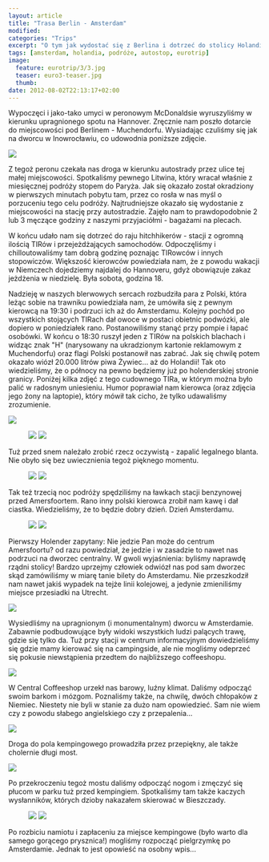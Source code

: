 ```yaml
---
layout: article
title: "Trasa Berlin - Amsterdam"
modified:
categories: "Trips"
excerpt: "O tym jak wydostać się z Berlina i dotrzeć do stolicy Holandii."
tags: [amsterdam, holandia, podróże, autostop, eurotrip]
image:
  feature: eurotrip/3/3.jpg
  teaser: euro3-teaser.jpg
  thumb:
date: 2012-08-02T22:13:17+02:00
---
```


Wypoczęci i jako-tako umyci w peronowym McDonaldsie wyruszyliśmy w kierunku upragnionego spotu na Hannover. Zręcznie nam poszło dotarcie do miejscowości pod Berlinem - Muchendorfu. Wysiadając czuliśmy się jak na dworcu w Inowrocławiu, co udowodnia poniższe zdjęcie.

<img src="http://nikodamn.github.io/images/eurotrip/3/1.jpg">

Z tegoż peronu czekała nas droga w kierunku autostrady przez ulice tej małej miejscowości. Spotkaliśmy pewnego Litwina, który wracał właśnie z miesięcznej podróży stopem do Paryża. Jak się okazało został okradziony w pierwszych minutach pobytu tam, przez co rosła w nas myśl o porzuceniu tego celu podróży. Najtrudniejsze okazało się wydostanie z miejscowości na stację przy autostradzie. Zajęło nam to prawdopodobnie 2 lub 3 męczące godziny z naszymi przyjaciółmi - bagażami na plecach.

W końcu udało nam się dotrzeć do raju hitchhikerów - stacji z ogromną ilością TIRów i przejeżdżających samochodów. Odpoczęliśmy i chilloutowaliśmy tam dobrą godzinę poznając TIRowców i innych stopowiczów. Większość kierowców powiedziała nam, że z powodu wakacji w Niemczech dojedziemy najdalej do Hannoveru, gdyż obowiązuje zakaz jeżdżenia w niedzielę. Była sobota, godzina 18.

Nadzieję w naszych blerwowych sercach rozbudziła para z Polski, która leżąc sobie na trawniku powiedziała nam, że umówiła się z pewnym kierowcą na 19:30 i podrzuci ich aż do Amsterdamu. Kolejny pochód po wszystkich stojących TIRach dał owoce w postaci obietnic podwózki, ale dopiero w poniedziałek rano. Postanowiliśmy stanąć przy pompie i łapać osobówki. W końcu o 18:30 ruszył jeden z TIRów na polskich blachach i widząc znak "H" (narysowany na ukradzionym kartonie reklamowym z Muchendorfu) oraz flagi Polski postanowił nas zabrać. Jak się chwilę potem okazało wiózł 20.000 litrów piwa Żywiec... aż do Holandii! Tak oto wiedzieliśmy, że o północy na pewno będziemy już po holenderskiej stronie granicy. Poniżej kilka zdjęć z tego cudownego TIRa, w którym można było palić w radosnym uniesieniu. Humor poprawiał nam kierowca (oraz zdjęcia jego żony na laptopie), który mówił tak cicho, że tylko udawaliśmy zrozumienie.

<img src="http://nikodamn.github.io/images/eurotrip/3/3.jpg">

<figure class="half">
<img src="http://nikodamn.github.io/images/eurotrip/3/2.jpg">
<img src="http://nikodamn.github.io/images/eurotrip/3/4.jpg">
</figure>

Tuż przed snem należało zrobić rzecz oczywistą - zapalić legalnego blanta. Nie obyło się bez uwiecznienia tegoż pięknego momentu.

<figure class="half">
<img src="http://nikodamn.github.io/images/eurotrip/3/5.jpg">
<img src="http://nikodamn.github.io/images/eurotrip/3/6.jpg">
</figure>

Tak też trzecią noc podróży spędziliśmy na ławkach stacji benzynowej przed Amersfoortem. Rano inny polski kierowca zrobił nam kawę i dał ciastka. Wiedzieliśmy, że to będzie dobry dzień. Dzień Amsterdamu.

<figure class="half">
<img src="http://nikodamn.github.io/images/eurotrip/3/7.jpg">
<img src="http://nikodamn.github.io/images/eurotrip/3/8.jpg">
</figure>

Pierwszy Holender zapytany: Nie jedzie Pan może do centrum Amersfoortu? od razu powiedział, że jedzie i w zasadzie to nawet nas podrzuci na dworzec centralny. W gwoli wyjaśnienia: byliśmy naprawdę rządni stolicy! Bardzo uprzejmy człowiek odwiózł nas pod sam dworzec skąd zamówiliśmy w miarę tanie bilety do Amsterdamu. Nie przeszkodził nam nawet jakiś wypadek na tejże linii kolejowej, a jedynie zmieniliśmy miejsce przesiadki na Utrecht.

<img src="http://nikodamn.github.io/images/eurotrip/3/9.jpg">

Wysiedliśmy na upragnionym (i monumentalnym) dworcu w Amsterdamie. Zabawnie podbudowujące były widoki wszystkich ludzi palących trawę, gdzie się tylko da. Tuż przy stacji w centrum informacyjnym dowiedzieliśmy się gdzie mamy kierować się na campingside, ale nie mogliśmy odeprzeć się pokusie niewstąpienia przedtem do najbliższego coffeeshopu.

<img src="http://nikodamn.github.io/images/eurotrip/3/10.jpg">

W Central Coffeeshop urzekł nas barowy, luźny klimat. Daliśmy odpocząć swoim barkom i mózgom. Poznaliśmy także, na chwilę, dwóch chłopaków z Niemiec. Niestety nie byli w stanie za dużo nam opowiedzieć. Sam nie wiem czy z powodu słabego angielskiego czy z przepalenia...

<img src="http://nikodamn.github.io/images/eurotrip/3/11.jpg">

Droga do pola kempingowego prowadziła przez przepiękny, ale także cholernie długi most.

<img src="http://nikodamn.github.io/images/eurotrip/3/12.jpg">

Po przekroczeniu tegoż mostu daliśmy odpocząć nogom i zmęczyć się płucom w parku tuż przed kempingiem. Spotkaliśmy tam także kaczych wysłanników, których dzioby nakazałem skierować w Bieszczady.

<figure class="half">
<img src="http://nikodamn.github.io/images/eurotrip/3/13.jpg">
<img src="http://nikodamn.github.io/images/eurotrip/3/14.jpg">
</figure>

Po rozbiciu namiotu i zapłaceniu za miejsce kempingowe (było warto dla samego gorącego prysznica!) mogliśmy rozpocząć pielgrzymkę po Amsterdamie. Jednak to jest opowieść na osobny wpis...
